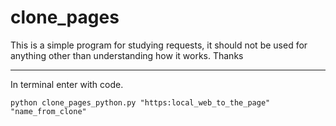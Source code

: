 # clone_pages
This is a simple program for studying requests, it should not be used for anything other than understanding how it works. Thanks

---

In terminal enter with code.

```
python clone_pages_python.py "https:local_web_to_the_page" "name_from_clone"
```

